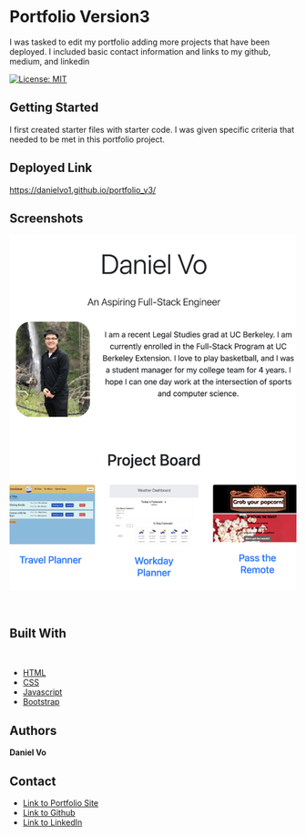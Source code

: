 # Portfolio Version3
​I was tasked to edit my portfolio adding more projects that have been deployed. I included basic contact information and links to my github, medium, and linkedin

[![License: MIT](https://img.shields.io/badge/License-MIT-yellow.svg)](https://opensource.org/licenses/MIT)
​
​
## Getting Started
I first created starter files with starter code. I was given specific criteria that needed to be met in this portfolio project. ​
​
​
## Deployed Link
https://danielvo1.github.io/portfolio_v3/
​
## Screenshots
​![portfolio](images/portfolio.png)


​
​
## Built With
​
* [HTML](https://developer.mozilla.org/en-US/docs/Web/HTML)
* [CSS](https://developer.mozilla.org/en-US/docs/Web/CSS)
* [Javascript](https://developer.mozilla.org/en-US/docs/Web/JavaScript)
* [Bootstrap](https://getbootstrap.com/)
​
​
## Authors
​**Daniel Vo** 
​
## Contact
- [Link to Portfolio Site](https://danielvo1.github.io/portfolio_v3/)
- [Link to Github](https://github.com/danielvo1)
- [Link to LinkedIn](https://www.linkedin.com/in/daniel-vo-57b00521b/)
​
